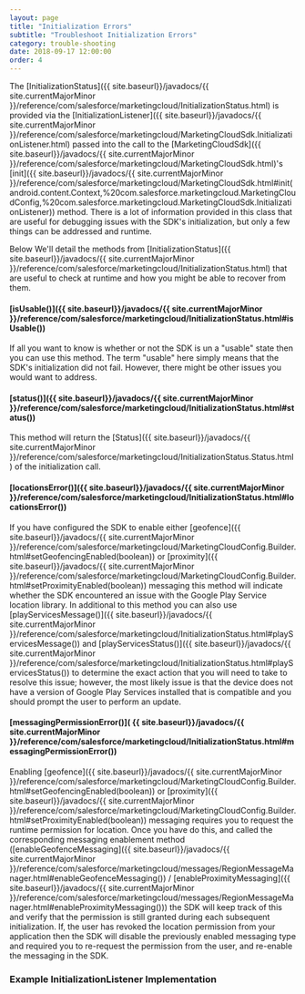 ```yaml
---
layout: page
title: "Initialization Errors"
subtitle: "Troubleshoot Initialization Errors"
category: trouble-shooting
date: 2018-09-17 12:00:00
order: 4
---
```

The [InitializationStatus]({{ site.baseurl}}/javadocs/{{ site.currentMajorMinor }}/reference/com/salesforce/marketingcloud/InitializationStatus.html) is provided via the [InitializationListener]({{ site.baseurl}}/javadocs/{{ site.currentMajorMinor }}/reference/com/salesforce/marketingcloud/MarketingCloudSdk.InitializationListener.html) passed into the call to the [MarketingCloudSdk]({{ site.baseurl}}/javadocs/{{ site.currentMajorMinor }}/reference/com/salesforce/marketingcloud/MarketingCloudSdk.html)'s [init]({{ site.baseurl}}/javadocs/{{ site.currentMajorMinor }}/reference/com/salesforce/marketingcloud/MarketingCloudSdk.html#init(android.content.Context,%20com.salesforce.marketingcloud.MarketingCloudConfig,%20com.salesforce.marketingcloud.MarketingCloudSdk.InitializationListener)) method.  There is a lot of information provided in this class that are useful for debugging issues with the SDK's initialization, but only a few things can be addressed and runtime.

Below We'll detail the methods from [InitializationStatus]({{ site.baseurl}}/javadocs/{{ site.currentMajorMinor }}/reference/com/salesforce/marketingcloud/InitializationStatus.html) that are useful to check at runtime and how you might be able to recover from them.

#### [isUsable()]({{ site.baseurl}}/javadocs/{{ site.currentMajorMinor }}/reference/com/salesforce/marketingcloud/InitializationStatus.html#isUsable())

If all you want to know is whether or not the SDK is un a "usable" state then you can use this method.  The term "usable" here simply means that the SDK's initialization did not fail.  However, there might be other issues you would want to address.

#### [status()]({{ site.baseurl}}/javadocs/{{ site.currentMajorMinor }}/reference/com/salesforce/marketingcloud/InitializationStatus.html#status())

This method will return the [Status]({{ site.baseurl}}/javadocs/{{ site.currentMajorMinor }}/reference/com/salesforce/marketingcloud/InitializationStatus.Status.html) of the initialization call.  

#### [locationsError()]({{ site.baseurl}}/javadocs/{{ site.currentMajorMinor }}/reference/com/salesforce/marketingcloud/InitializationStatus.html#locationsError())

If you have configured the SDK to enable either [geofence]({{ site.baseurl}}/javadocs/{{ site.currentMajorMinor }}/reference/com/salesforce/marketingcloud/MarketingCloudConfig.Builder.html#setGeofencingEnabled(boolean)) or [proximity]({{ site.baseurl}}/javadocs/{{ site.currentMajorMinor }}/reference/com/salesforce/marketingcloud/MarketingCloudConfig.Builder.html#setProximityEnabled(boolean)) messaging this method will indicate whether the SDK encountered an issue with the Google Play Service location library.  In additional to this method you can also use [playServicesMessage()]({{ site.baseurl}}/javadocs/{{ site.currentMajorMinor }}/reference/com/salesforce/marketingcloud/InitializationStatus.html#playServicesMessage()) and [playServicesStatus()]({{ site.baseurl}}/javadocs/{{ site.currentMajorMinor }}/reference/com/salesforce/marketingcloud/InitializationStatus.html#playServicesStatus()) to determine the exact action that you will need to take to resolve this issue; however, the most likely issue is that the device does not have a version of Google Play Services installed that is compatible and you should prompt the user to perform an update.

#### [messagingPermissionError()]( {{ site.baseurl}}/javadocs/{{ site.currentMajorMinor }}/reference/com/salesforce/marketingcloud/InitializationStatus.html#messagingPermissionError())

Enabling [geofence]({{ site.baseurl}}/javadocs/{{ site.currentMajorMinor }}/reference/com/salesforce/marketingcloud/MarketingCloudConfig.Builder.html#setGeofencingEnabled(boolean)) or [proximity]({{ site.baseurl}}/javadocs/{{ site.currentMajorMinor }}/reference/com/salesforce/marketingcloud/MarketingCloudConfig.Builder.html#setProximityEnabled(boolean))  messaging requires you to request the runtime permission for location.  Once you have do this, and called the corresponding messaging enablement method ([enableGeofenceMessaging]({{ site.baseurl}}/javadocs/{{ site.currentMajorMinor }}/reference/com/salesforce/marketingcloud/messages/RegionMessageManager.html#enableGeofenceMessaging()) / [enableProximityMessaging]({{ site.baseurl}}/javadocs/{{ site.currentMajorMinor }}/reference/com/salesforce/marketingcloud/messages/RegionMessageManager.html#enableProximityMessaging())) the SDK will keep track of this and verify that the permission is still granted during each subsequent initialization.  If, the user has revoked the location permission from your application then the SDK will disable the previously enabled messaging type and required you to re-request the permission from the user, and re-enable the messaging in the SDK.

### Example InitializationListener Implementation

<script src="https://gist.github.com/sfmc-mobilepushsdk/ad48b629a87c262c4d0d672940c26b1a.js"></script>
